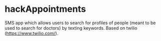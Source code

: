 # hackAppointments
SMS app which allows users to search for profiles of people (meant to be used to search for doctors) by texting keywords. 
Based on twilio (https://www.twilio.com/).
